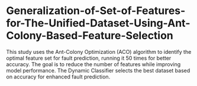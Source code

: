 # Generalization-of-Set-of-Features-for-The-Unified-Dataset-Using-Ant-Colony-Based-Feature-Selection


This study uses the Ant-Colony Optimization (ACO) algorithm to identify the optimal feature set for fault prediction, running it 50 times for better accuracy. The goal is to reduce the number of features while improving model performance. The Dynamic Classifier selects the best dataset based on accuracy for enhanced fault prediction.
